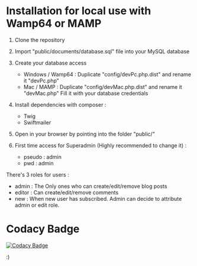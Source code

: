 # Installation for local use with Wamp64 or MAMP

1. Clone the repository

2. Import "public/documents/database.sql" file into your MySQL database
     
3. Create your database access

   - Windows / Wamp64 : Duplicate "config/devPc.php.dist" and rename it "devPc.php"
   - Mac / MAMP : Duplicate "config/devMac.php.dist" and rename it "devMac.php"
   Fill it with your database credentials

4. Install dependencies with composer :

   - Twig
   - Swiftmailer
   
5. Open in your browser by pointing into the folder "public/"

6. First time access for Superadmin (Highly recommended to change it)  : 
      - pseudo : admin
      - pwd : admin

There's 3 roles for users :

- admin : The Only ones who can create/edit/remove blog posts
- editor : Can create/edit/remove comments
- new : When new user has subscribed. Admin can decide to attribute admin or edit role.

# Codacy Badge
[![Codacy Badge](https://app.codacy.com/project/badge/Grade/16b666209eff45b3b3e46c027f275e1f "Codacy")](https://app.codacy.com/gh/Reididsorg/lemonologueduvosgien/dashboard)
 
:)  
   
